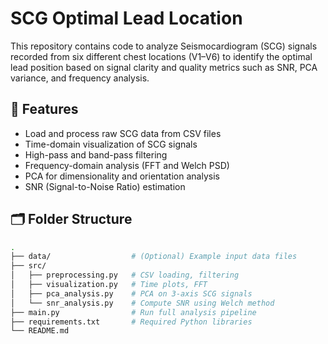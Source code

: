 # SCG Optimal Lead Location

This repository contains code to analyze Seismocardiogram (SCG) signals recorded from six different chest locations (V1–V6) to identify the optimal lead position based on signal clarity and quality metrics such as SNR, PCA variance, and frequency analysis.

## 📌 Features

- Load and process raw SCG data from CSV files
- Time-domain visualization of SCG signals
- High-pass and band-pass filtering
- Frequency-domain analysis (FFT and Welch PSD)
- PCA for dimensionality and orientation analysis
- SNR (Signal-to-Noise Ratio) estimation

## 🗂️ Folder Structure

```bash
.
├── data/                  # (Optional) Example input data files
├── src/
│   ├── preprocessing.py   # CSV loading, filtering
│   ├── visualization.py   # Time plots, FFT
│   ├── pca_analysis.py    # PCA on 3-axis SCG signals
│   └── snr_analysis.py    # Compute SNR using Welch method
├── main.py                # Run full analysis pipeline
├── requirements.txt       # Required Python libraries
└── README.md
